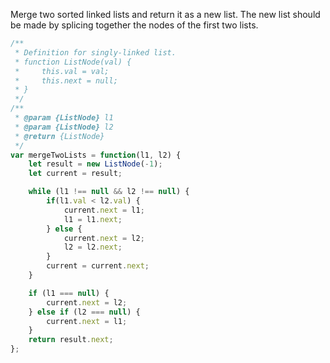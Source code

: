Merge two sorted linked lists and return it as a new list. The new list should be made by splicing together the nodes of the first two lists.


```js
/**
 * Definition for singly-linked list.
 * function ListNode(val) {
 *     this.val = val;
 *     this.next = null;
 * }
 */
/**
 * @param {ListNode} l1
 * @param {ListNode} l2
 * @return {ListNode}
 */
var mergeTwoLists = function(l1, l2) {
    let result = new ListNode(-1);
    let current = result;

    while (l1 !== null && l2 !== null) {
        if(l1.val < l2.val) {
            current.next = l1;
            l1 = l1.next;
        } else {
            current.next = l2;
            l2 = l2.next;
        }
        current = current.next;
    }

    if (l1 === null) {
        current.next = l2;
    } else if (l2 === null) {
        current.next = l1;
    }
    return result.next;
};
```
